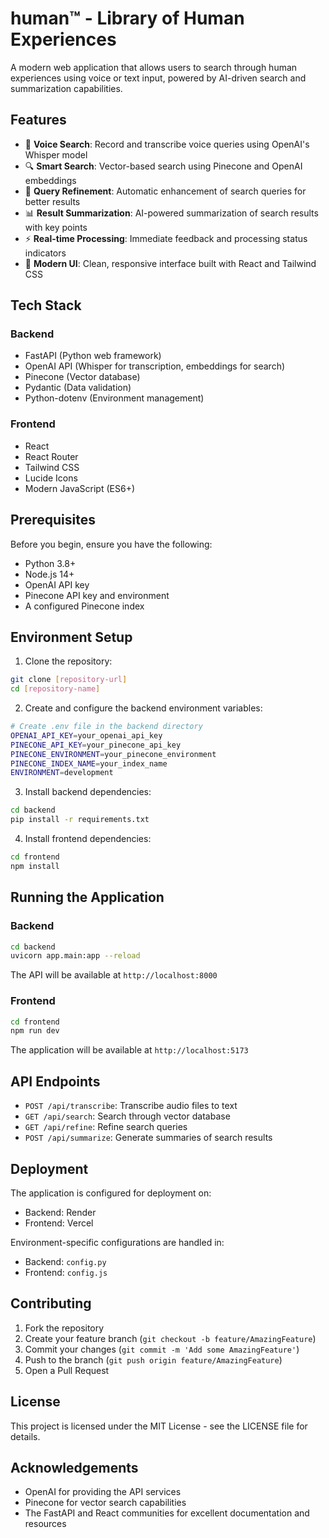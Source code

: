 # human™ - Library of Human Experiences

A modern web application that allows users to search through human experiences using voice or text input, powered by AI-driven search and summarization capabilities.

## Features

- 🎤 **Voice Search**: Record and transcribe voice queries using OpenAI's Whisper model
- 🔍 **Smart Search**: Vector-based search using Pinecone and OpenAI embeddings
- 📝 **Query Refinement**: Automatic enhancement of search queries for better results
- 📊 **Result Summarization**: AI-powered summarization of search results with key points
- ⚡ **Real-time Processing**: Immediate feedback and processing status indicators
- 🎨 **Modern UI**: Clean, responsive interface built with React and Tailwind CSS

## Tech Stack

### Backend
- FastAPI (Python web framework)
- OpenAI API (Whisper for transcription, embeddings for search)
- Pinecone (Vector database)
- Pydantic (Data validation)
- Python-dotenv (Environment management)

### Frontend
- React
- React Router
- Tailwind CSS
- Lucide Icons
- Modern JavaScript (ES6+)

## Prerequisites

Before you begin, ensure you have the following:

- Python 3.8+
- Node.js 14+
- OpenAI API key
- Pinecone API key and environment
- A configured Pinecone index

## Environment Setup

1. Clone the repository:
```bash
git clone [repository-url]
cd [repository-name]
```

2. Create and configure the backend environment variables:
```bash
# Create .env file in the backend directory
OPENAI_API_KEY=your_openai_api_key
PINECONE_API_KEY=your_pinecone_api_key
PINECONE_ENVIRONMENT=your_pinecone_environment
PINECONE_INDEX_NAME=your_index_name
ENVIRONMENT=development
```

3. Install backend dependencies:
```bash
cd backend
pip install -r requirements.txt
```

4. Install frontend dependencies:
```bash
cd frontend
npm install
```

## Running the Application

### Backend
```bash
cd backend
uvicorn app.main:app --reload
```
The API will be available at `http://localhost:8000`

### Frontend
```bash
cd frontend
npm run dev
```
The application will be available at `http://localhost:5173`

## API Endpoints

- `POST /api/transcribe`: Transcribe audio files to text
- `GET /api/search`: Search through vector database
- `GET /api/refine`: Refine search queries
- `POST /api/summarize`: Generate summaries of search results

## Deployment

The application is configured for deployment on:
- Backend: Render
- Frontend: Vercel

Environment-specific configurations are handled in:
- Backend: `config.py`
- Frontend: `config.js`

## Contributing

1. Fork the repository
2. Create your feature branch (`git checkout -b feature/AmazingFeature`)
3. Commit your changes (`git commit -m 'Add some AmazingFeature'`)
4. Push to the branch (`git push origin feature/AmazingFeature`)
5. Open a Pull Request

## License

This project is licensed under the MIT License - see the LICENSE file for details.

## Acknowledgements

- OpenAI for providing the API services
- Pinecone for vector search capabilities
- The FastAPI and React communities for excellent documentation and resources

